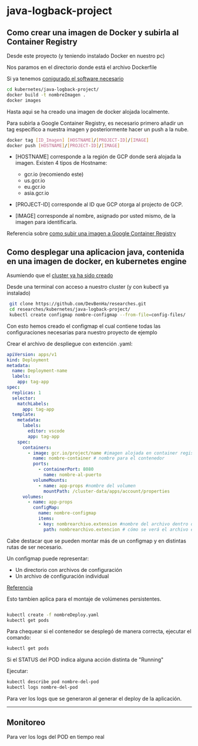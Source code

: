 java-logback-project
===================== 
Como crear una imagen de Docker y subirla al Container Registry
--------------------------------------------------------

Desde este proyecto (y teniendo instalado Docker en nuestro pc)

Nos paramos en el directorio donde está el archivo Dockerfile

Si ya tenemos [conigurado el software necesario](https://github.com/DevBenHa/researches/wiki/Documentación#software-necesario-para-trabajar-hay-que-instalarlo)

``` bash
cd kubernetes/java-logback-project/
docker build -t nombreImagen .
docker images

```
Hasta aqui se ha creado una imagen de docker alojada localmente.

Para subirla a Google Container Registry, es necesario primero añadir un tag específico a nuestra imagen y posteriormente hacer un push a la nube.

```bash
docker tag [ID_Imagen] [HOSTNAME]/[PROJECT-ID]/[IMAGE]
docker push [HOSTNAME]/[PROJECT-ID]/[IMAGE]

```

* [HOSTNAME] corresponde a la región de GCP donde será alojada la imagen.
Existen 4 tipos de Hostname:
  - gcr.io (recomiendo este)
  - us.gcr.io
  - eu.gcr.io
  - asia.gcr.io

* [PROJECT-ID] corresponde al ID que GCP otorga al projecto de GCP.

* [IMAGE] corresponde al nombre, asignado por usted mismo, de la imagen para identificarla.



Referencia sobre  [como subir una imagen a Google Container Registry](https://cloud.google.com/container-registry/docs/pushing-and-pulling)

Como desplegar una aplicacion java, contenida en una imagen de docker, en kubernetes engine
--------------------------------------------------------

 Asumiendo que el [cluster ya ha sido creado](https://github.com/DevBenHa/researches/blob/master/kubernetes/files/Como-crear-un-cluster-en-kubernetes-engine.pdf)
 
 Desde una terminal con acceso a nuestro cluster (y con kubectl ya instalado)
 
 ``` bash
  git clone https://github.com/DevBenHa/researches.git
  cd researches/kubernetes/java-logback-project/
  kubectl create configmap nombre-configmap --from-file=config-files/
```
 Con esto hemos creado el configmap el cual contiene todas las configuraciones necesarias para nuestro proyecto de ejemplo
 
 
 Crear el archivo de despliegue con extención .yaml:

``` yaml
apiVersion: apps/v1
kind: Deployment
metadata:
  name: Deployment-name
  labels:
    app: tag-app
spec:
  replicas: 1
  selector:
    matchLabels:
      app: tag-app
  template:
    metadata:
      labels:
        editor: vscode
        app: tag-app
    spec:
      containers:
        - image: gcr.io/project/name #imagen alojada en container registry
          name: nombre-container # nombre para el contenedor
          ports:
            - containerPort: 8080
              name: nombre-al-puerto
          volumeMounts:
            - name: app-props #nombre del volumen 
              mountPath: /cluster-data/apps/account/properties
      volumes:
        - name: app-props
          configMap:
            name: nombre-configmap
            items:
            - key: nombrearchivo.extension #nombre del archivo dentro del configmap
              path: nombrearchivo.extencion # cómo se verá el archivo en el directorio

```
Cabe destacar que se pueden montar más de un configmap y en distintas rutas de ser necesario.

Un configmap puede representar:
  - Un directorio con archivos de configuración
  - Un archivo de configuración individual
  
  [Referencia](https://kubernetes.io/docs/tasks/configure-pod-container/configure-pod-configmap/)
  
  Esto tambien aplica para el montaje de volúmenes persistentes.
```bash

kubectl create -f nombreDeploy.yaml
kubectl get pods

```

Para chequear si el contenedor se desplegó de manera correcta, ejecutar el comando:

``` bash
kubectl get pods

```

Si el STATUS del POD indica alguna acción distinta de "Running"

Ejecutar:

``` bash
kubectl describe pod nombre-del-pod
kubectl logs nombre-del-pod

```

Para ver los logs que se generaron al generar el deploy de la aplicación.

--------------------------------------------------------------------------- 
Monitoreo
---------------
Para ver los logs del POD en tiempo real 
